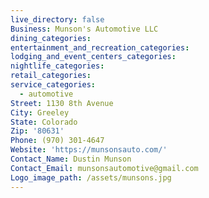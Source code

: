 ```yaml
---
live_directory: false
Business: Munson's Automotive LLC
dining_categories:
entertainment_and_recreation_categories:
lodging_and_event_centers_categories:
nightlife_categories:
retail_categories:
service_categories:
  - automotive
Street: 1130 8th Avenue
City: Greeley
State: Colorado
Zip: '80631'
Phone: (970) 301-4647
Website: 'https://munsonsauto.com/'
Contact_Name: Dustin Munson
Contact_Email: munsonsautomotive@gmail.com
Logo_image_path: /assets/munsons.jpg
---
```


